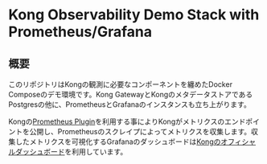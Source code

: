 # Kong Observability Demo Stack with Prometheus/Grafana
## 概要
このリポジトリはKongの観測に必要なコンポーネントを纏めたDocker Composeのデモ環境です。Kong GatewayとKongのメタデータストアであるPostgresの他に、PrometheusとGrafanaのインスタンスも立ち上がります。

Kongの[Prometheus Plugin](https://docs.konghq.com/hub/kong-inc/prometheus/)を利用する事によりKongがメトリクスのエンドポイントを公開し、Prometheusのスクレイプによってメトリクスを収集します。収集したメトリクスを可視化するGrafanaのダッシュボードは[Kongのオフィシャルダッシュボード](https://github.com/Kong/kong/blob/master/kong/plugins/prometheus/grafana/kong-official.json)を利用しています。